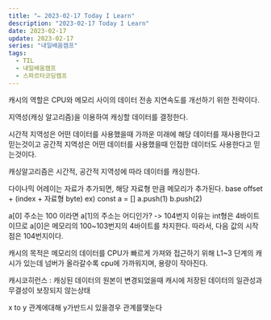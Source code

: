 ```yaml
---
title: "✏️ 2023-02-17 Today I Learn"
description: "2023-02-17 Today I Learn"
date: 2023-02-17
update: 2023-02-17
series: "내일배움캠프"
tags:
  - TIL
  - 내일배움캠프
  - 스파르타코딩캠프
---
```


캐시의 역할은
CPU와 메모리 사이의 데이터 전송 지연속도를 개선하기 위한 전략이다.

지역성(캐싱 알고리즘)을 이용하여 캐싱할 데이터를 결정한다.

시간적 지역성은 어떤 데이터를 사용했을때 가까운 미래에 해당 데이터를 재사용한다고 믿는것이고
공간적 지역성은 어떤 데이터를 사용했을때 인접한 데이터도 사용한다고 믿는것이다.

캐싱알고리즘은 시간적, 공간적 지역성에 따라 데이터를 캐싱한다.

다이나믹 어레이는
자료가 추가되면, 해당 자료형 만큼 메모리가 추가된다.
base offset + (index + 자료형 byte)
ex) const a = []
a.push(1)
b.push(2)

a[0] 주소는 100 이라면
a[1]의 주소는 어디인가? -> 104번지 이유는 int형은 4바이트이므로
a[0]은 메모리의 100~103번지의 4바이트를 차지한다. 따라서, 다음 값의 시작점은 104번지이다.

캐시의 목적은 메모리의 데이터를 CPU가 빠르게 가져와 접근하기 위해
L1~3 단계의 캐시가 있는데 넘버가 올라갈수록 cpu에 가까워지며, 용량이 작아진다.

캐시코히런스 : 캐싱된 데이터의 원본이 변경되었을때 캐시에 저장된 데이터의 일관성과 무결성이 보장되지 않는상태

x to y 관계에대해 y가반드시 있을경우 관계를맺눈다
